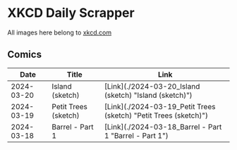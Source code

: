 # XKCD Daily Scrapper

All images here belong to [xkcd.com](https://xkcd.com "xkcd.com")

## Comics

| Date | Title | Link |
| ---- | ----- | ---- |
| 2024-03-20 | Island (sketch) | [Link](./2024-03-20_Island (sketch) "Island (sketch)") |
| 2024-03-19 | Petit Trees (sketch) | [Link](./2024-03-19_Petit Trees (sketch) "Petit Trees (sketch)") |
| 2024-03-18 | Barrel - Part 1 | [Link](./2024-03-18_Barrel - Part 1 "Barrel - Part 1") |